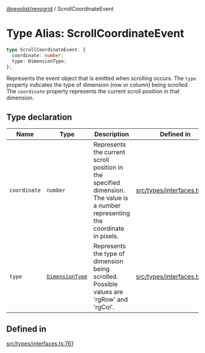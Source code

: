 [@revolist/revogrid](README.md) / ScrollCoordinateEvent

# Type Alias: ScrollCoordinateEvent

```ts
type ScrollCoordinateEvent: {
  coordinate: number;
  type: DimensionType;
};
```

Represents the event object that is emitted when scrolling occurs.
The `type` property indicates the type of dimension (row or column) being scrolled.
The `coordinate` property represents the current scroll position in that dimension.

## Type declaration

| Name | Type | Description | Defined in |
| ------ | ------ | ------ | ------ |
| `coordinate` | `number` | Represents the current scroll position in the specified dimension. The value is a number representing the coordinate in pixels. | [src/types/interfaces.ts:772](https://github.com/revolist/revogrid/blob/aad859c5867a15f34f8919817adea85dcff4ee63/src/types/interfaces.ts#L772) |
| `type` | [`DimensionType`](TypeAlias.DimensionType.md) | Represents the type of dimension being scrolled. Possible values are 'rgRow' and 'rgCol'. | [src/types/interfaces.ts:766](https://github.com/revolist/revogrid/blob/aad859c5867a15f34f8919817adea85dcff4ee63/src/types/interfaces.ts#L766) |

## Defined in

[src/types/interfaces.ts:761](https://github.com/revolist/revogrid/blob/aad859c5867a15f34f8919817adea85dcff4ee63/src/types/interfaces.ts#L761)

